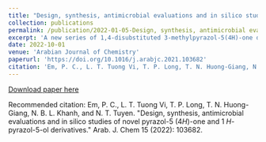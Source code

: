 ```yaml
---
title: "Design, synthesis, antimicrobial evaluations and in silico studies of novel pyrazol-5(4H)-one and 1H-pyrazol-5-ol derivatives"
collection: publications
permalink: /publication/2022-01-05-Design, synthesis, antimicrobial evaluations and in silico studies of novel pyrazol-5(4H)-one and 1H-pyrazol-5-ol derivatives
excerpt: 'A new series of 1,4-disubstituted 3-methylpyrazol-5(4H)-one derivatives were synthesized by reacting various substituted aromatic aldehydes with 3-methylpyrazol-5(4H)-one derivatives through Knoevenagel condensation by conventional as well as by exposure to microwave irradiations. After that newly synthesized compounds of 1,4-disubstituted 3-methyl-1H-pyrazol-5-ol were prepared from these derivatives by reduction reaction of sodium borohydride at 0–5 °C. Sixty-four heterocyclic compounds containing a pyrazole moiety were synthesized with good to excellent yields (51 to 91%). Compounds (3d, 3m, 4a, 4b, 4d, and 4g) showed potent antibacterial activity against MSSA (Methicillin-susceptible strains of Staphylococcus aureus) and MRSA (Methicillin-resistant strains of Staphylococcus aureus) with MIC (the minimum inhibitory concentration) ranging between 4 and 16 µg/mL as compared to ciprofloxacin (MIC = 8–16 µg/mL). Compounds (4a, 4h, 4i, and 4l) showed potent antifungal activity against Aspergillus niger with MIC ranging between 16 and 32 µg/mL as compared to fluconazole (MIC = 128 µg/mL). In particular, compound 4a exhibited the strongest activity among the synthesized compounds in both bacterial and fungal strains with MIC ranging between 4 and 16 µg/mL. Furthermore, the nine most active compounds showed a good ADMET (absorption, distribution, metabolism, excretion, and toxicity) profile in comparison to ciprofloxacin and fluconazole as reference drugs. Molecular docking predicted that DHFR (dihydrofolate reductase) protein from Staphylococcus aureus and NMT (N-myristoyl transferase) protein from Candida albicans are the most suitable targets for the antimicrobial activities of these potent compounds.'
date: 2022-10-01
venue: 'Arabian Journal of Chemistry'
paperurl: 'https://doi.org/10.1016/j.arabjc.2021.103682'
citation: 'Em, P. C., L. T. Tuong Vi, T. P. Long, T. N. Huong-Giang, N. B. L. Khanh, and N. T. Tuyen. "Design, synthesis, antimicrobial evaluations and in silico studies of novel pyrazol-5 (4H)-one and 1 H-pyrazol-5-ol derivatives." Arab. J. Chem 15 (2022): 103682.'
---
```


[Download paper here](https://reader.elsevier.com/reader/sd/pii/S1878535221006973?token=52DA4EBDD9D626A05AF178D780F00A18322A5CF9AB2032FD45D440D229648240B30D770326CF3DCA4D708C1BB9EB26E1&originRegion=eu-west-1&originCreation=20230512110419)

Recommended citation: Em, P. C., L. T. Tuong Vi, T. P. Long, T. N. Huong-Giang, N. B. L. Khanh, and N. T. Tuyen. "Design, synthesis, antimicrobial evaluations and in silico studies of novel pyrazol-5 (4*H*)-one and 1 *H*-pyrazol-5-ol derivatives." Arab. J. Chem 15 (2022): 103682.
